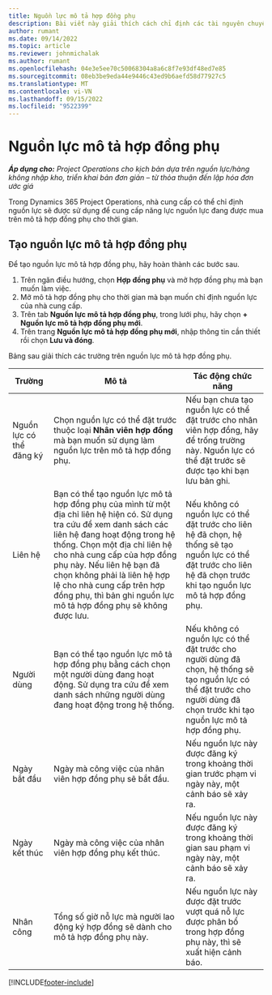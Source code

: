 ```yaml
---
title: Nguồn lực mô tả hợp đồng phụ
description: Bài viết này giải thích cách chỉ định các tài nguyên chuyên dụng được nhà cung cấp cung cấp cho một dòng hợp đồng phụ cụ thể theo thời gian.
author: rumant
ms.date: 09/14/2022
ms.topic: article
ms.reviewer: johnmichalak
ms.author: rumant
ms.openlocfilehash: 04e3e5ee70c50068304a8a6c8f7e93df48ed7e85
ms.sourcegitcommit: 08eb3be9eda44e9446c43ed9b6aefd58d77927c5
ms.translationtype: MT
ms.contentlocale: vi-VN
ms.lasthandoff: 09/15/2022
ms.locfileid: "9522399"
---
```

# <a name="subcontract-line-resources"></a>Nguồn lực mô tả hợp đồng phụ

_**Áp dụng cho:** Project Operations cho kịch bản dựa trên nguồn lực/hàng không nhập kho, triển khai bản đơn giản – từ thỏa thuận đến lập hóa đơn ước giá_

Trong Dynamics 365 Project Operations, nhà cung cấp có thể chỉ định nguồn lực sẽ được sử dụng để cung cấp năng lực nguồn lực đang được mua trên mô tả hợp đồng phụ cho thời gian.

## <a name="create-subcontract-line-resources"></a>Tạo nguồn lực mô tả hợp đồng phụ

Để tạo nguồn lực mô tả hợp đồng phụ, hãy hoàn thành các bước sau.

1. Trên ngăn điều hướng, chọn **Hợp đồng phụ** và mở hợp đồng phụ mà bạn muốn làm việc.
2. Mở mô tả hợp đồng phụ cho thời gian mà bạn muốn chỉ định nguồn lực của nhà cung cấp.
3. Trên tab **Nguồn lực mô tả hợp đồng phụ**, trong lưới phụ, hãy chọn **+ Nguồn lực mô tả hợp đồng phụ mới**.
4. Trên trang **Nguồn lực mô tả hợp đồng phụ mới**, nhập thông tin cần thiết rồi chọn **Lưu và đóng**.

Bảng sau giải thích các trường trên nguồn lực mô tả hợp đồng phụ.

| Trường | Mô tả | Tác động chức năng |
| ----- | ----------- | ----------------- |
| Nguồn lực có thể đăng ký | Chọn nguồn lực có thể đặt trước thuộc loại **Nhân viên hợp đồng** mà bạn muốn sử dụng làm nguồn lực trên mô tả hợp đồng phụ.| Nếu bạn chưa tạo nguồn lực có thể đặt trước cho nhân viên hợp đồng, hãy để trống trường này. Nguồn lực có thể đặt trước sẽ được tạo khi bạn lưu bản ghi.  |
| Liên hệ | Bạn có thể tạo nguồn lực mô tả hợp đồng phụ của mình từ một địa chỉ liên hệ hiện có. Sử dụng tra cứu để xem danh sách các liên hệ đang hoạt động trong hệ thống. Chọn một địa chỉ liên hệ cho nhà cung cấp của hợp đồng phụ này. Nếu liên hệ bạn đã chọn không phải là liên hệ hợp lệ cho nhà cung cấp trên hợp đồng phụ, thì bản ghi nguồn lực mô tả hợp đồng phụ sẽ không được lưu.| Nếu không có nguồn lực có thể đặt trước cho liên hệ đã chọn, hệ thống sẽ tạo nguồn lực có thể đặt trước cho liên hệ đã chọn trước khi tạo nguồn lực mô tả hợp đồng phụ. |
| Người dùng | Bạn có thể tạo nguồn lực mô tả hợp đồng phụ bằng cách chọn một người dùng đang hoạt động. Sử dụng tra cứu để xem danh sách những người dùng đang hoạt động trong hệ thống.| Nếu không có nguồn lực có thể đặt trước cho người dùng đã chọn, hệ thống sẽ tạo nguồn lực có thể đặt trước cho người dùng đã chọn trước khi tạo nguồn lực mô tả hợp đồng phụ. |
| Ngày bắt đầu | Ngày mà công việc của nhân viên hợp đồng phụ sẽ bắt đầu.| Nếu nguồn lực này được đăng ký trong khoảng thời gian trước phạm vi ngày này, một cảnh báo sẽ xảy ra. |
| Ngày kết thúc | Ngày mà công việc của nhân viên hợp đồng phụ kết thúc.| Nếu nguồn lực này được đăng ký trong khoảng thời gian sau phạm vi ngày này, một cảnh báo sẽ xảy ra. |
| Nhân công | Tổng số giờ nỗ lực mà người lao động ký hợp đồng sẽ dành cho mô tả hợp đồng phụ này.| Nếu nguồn lực này được đặt trước vượt quá nỗ lực được phân bổ trong hợp đồng phụ này, thì sẽ xuất hiện cảnh báo. |


[!INCLUDE[footer-include](../../includes/footer-banner.md)]
